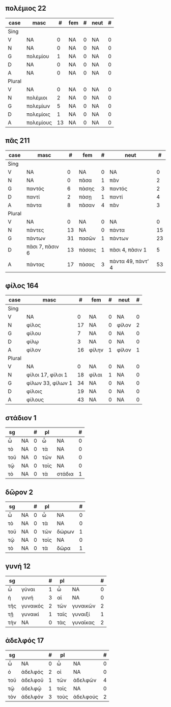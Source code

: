 

## πολέμιος 22
|case | masc | # | fem  | #| neut  | #|
| --- | --- | --- | --- | --- | --- | ---  |
| Sing | |  |  | |  |   |
| V|NA|0|NA|0|NA|0 |
| N|NA|0|NA|0|NA|0 |
| G|πολεμίου|1|NA|0|NA|0 |
| D|NA|0|NA|0|NA|0 |
| A|NA|0|NA|0|NA|0 |
| Plural | |  |  | |  |   |
| V|NA|0|NA|0|NA|0 |
| N|πολέμιοι|2|NA|0|NA|0 |
| G|πολεμίων|5|NA|0|NA|0 |
| D|πολεμίοις|1|NA|0|NA|0 |
| A|πολεμίους|13|NA|0|NA|0 |


## πᾶς 211
|case | masc | # | fem  | #| neut  | #|
| --- | --- | --- | --- | --- | --- | ---  |
| Sing | |  |  | |  |   |
| V|NA|0|NA|0|NA|0 |
| N|NA|0|πᾶσα|1|πᾶν|2 |
| G|παντός|6|πάσης|3|παντός|2 |
| D|παντί|2|πάσῃ|1|παντί|4 |
| A|πάντα|8|πᾶσαν|4|πᾶν|3 |
| Plural | |  |  | |  |   |
| V|NA|0|NA|0|NA|0 |
| N|πάντες|13|NA|0|πάντα|15 |
| G|πάντων|31|πασῶν|1|πάντων|23 |
| D|πᾶσι 7, πᾶσιν 6|13|πάσαις|1|πᾶσι 4, πᾶσιν 1|5 |
| A|πάντας|17|πάσας|3|πάντα 49, πάντ’ 4|53 |


## φίλος 164
|case | masc | # | fem  | #| neut  | #|
| --- | --- | --- | --- | --- | --- | ---  |
| Sing | |  |  | |  |   |
| V|NA|0|NA|0|NA|0 |
| N|φίλος|17|NA|0|φίλον|2 |
| G|φίλου|7|NA|0|NA|0 |
| D|φίλῳ|3|NA|0|NA|0 |
| A|φίλον|16|φίλην|1|φίλον|1 |
| Plural | |  |  | |  |   |
| V|NA|0|NA|0|NA|0 |
| N|φίλοι 17, φίλοι 1|18|φίλαι|1|NA|0 |
| G|φίλων 33, φίλων 1|34|NA|0|NA|0 |
| D|φίλοις|19|NA|0|NA|0 |
| A|φίλους|43|NA|0|NA|0 |


## στάδιον 1
| sg | | # | pl | | #|
| --- | --- | --- | --- | --- | --- |
| ὦ|NA|0|ὦ|NA|0 |
| τὸ|NA|0|τὰ|NA|0 |
| τοῦ|NA|0|τῶν|NA|0 |
| τῷ|NA|0|τοῖς|NA|0 |
| τὸ|NA|0|τὰ|στάδια|1 |





## δῶρον 2
| sg | | # | pl | | #|
| --- | --- | --- | --- | --- | --- |
| ὦ|NA|0|ὦ|NA|0 |
| τὸ|NA|0|τὰ|NA|0 |
| τοῦ|NA|0|τῶν|δώρων|1 |
| τῷ|NA|0|τοῖς|NA|0 |
| τὸ|NA|0|τὰ|δῶρα|1 |





## γυνή 12
| sg | | # | pl | | #|
| --- | --- | --- | --- | --- | --- |
| ὦ|γύναι|1|ὦ|NA|0 |
| ἡ|γυνή|3|αἱ|NA|0 |
| τῆς|γυναικός|2|τῶν|γυναικῶν|2 |
| τῇ|γυναικί|1|ταῖς|γυναιξί|1 |
| τὴν|NA|0|τὰς|γυναῖκας|2 |





## ἀδελφός 17
| sg | | # | pl | | #|
| --- | --- | --- | --- | --- | --- |
| ὦ|NA|0|ὦ|NA|0 |
| ὁ|ἀδελφός|2|οἱ|NA|0 |
| τοῦ|ἀδελφοῦ|1|τῶν|ἀδελφῶν|4 |
| τῷ|ἀδελφῷ|1|τοῖς|NA|0 |
| τὸν|ἀδελφόν|3|τοὺς|ἀδελφούς|2 |





